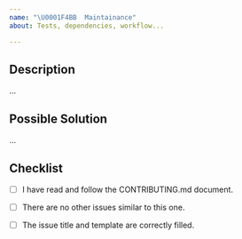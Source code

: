 ```yaml
---
name: "\U0001F4BB  Maintainance"
about: Tests, dependencies, workflow...

---
```


<!------------------------------------------------------------------------------
│                  Please fill the following template.
│           For more information, see the CONTRIBUTING.md document
│
│       ⚠ Only submit maintainance issues here. For help or questions to
│       the community, see the forum: https://nulllogic.github.io/xiigrid
└------------------------------------------------------------------------------>

## Description

...


## Possible Solution
<!-------------------------------------------------------------------
│   What do you suggest to resolve this issue?
└------------------------------------------------------------------->

...


## Checklist
<!-------------------------------------------------------------------
│   Please ensure that all the following points are respected.
│   Fill with [x] the boxes once the rule is respected.
└------------------------------------------------------------------->
- [ ] I have read and follow the CONTRIBUTING.md document.
- [ ] There are no other issues similar to this one.
- [ ] The issue title and template are correctly filled.


<!------------------------------------------------------------------------------
            For more information, see the CONTRIBUTING.md document
              Thank you for your issue report and happy coding ;)
------------------------------------------------------------------------------->

